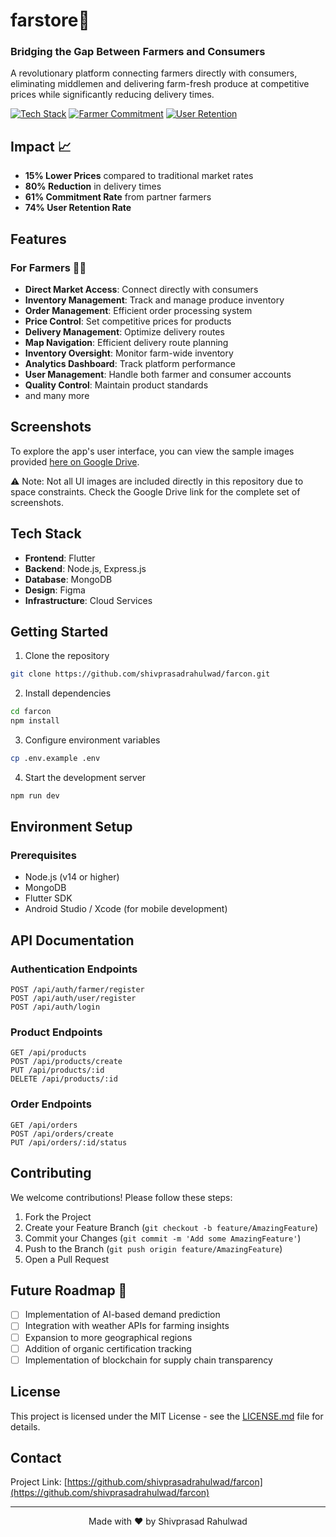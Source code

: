 # farstore🌾 
### Bridging the Gap Between Farmers and Consumers

A revolutionary platform connecting farmers directly with consumers, eliminating middlemen and delivering farm-fresh produce at competitive prices while significantly reducing delivery times.

[![Tech Stack](https://img.shields.io/badge/Tech%20Stack-Flutter%20%7C%20MongoDB%20%7C%20Express.js%20%7C%20Node.js-green)](#tech-stack)
[![Farmer Commitment](https://img.shields.io/badge/Farmer%20Commitment-61%25-success)](#impact)
[![User Retention](https://img.shields.io/badge/User%20Retention-74%25-success)](#impact)

## Impact 📈

- **15% Lower Prices** compared to traditional market rates
- **80% Reduction** in delivery times
- **61% Commitment Rate** from partner farmers
- **74% User Retention Rate**

## Features

### For Farmers 👨‍🌾
- **Direct Market Access**: Connect directly with consumers
- **Inventory Management**: Track and manage produce inventory
- **Order Management**: Efficient order processing system
- **Price Control**: Set competitive prices for products
- **Delivery Management**: Optimize delivery routes
- **Map Navigation**: Efficient delivery route planning
- **Inventory Oversight**: Monitor farm-wide inventory
- **Analytics Dashboard**: Track platform performance
- **User Management**: Handle both farmer and consumer accounts
- **Quality Control**: Maintain product standards
- and many more

## Screenshots
To explore the app's user interface, you can view the sample images provided [here on Google Drive](https://drive.google.com/drive/folders/12K6IJ-e4jf160u6gRkjM4H_GlgoNCBxM?usp=sharing).


⚠️ Note: Not all UI images are included directly in this repository due to space constraints. Check the Google Drive link for the complete set of screenshots.

## Tech Stack

- **Frontend**: Flutter
- **Backend**: Node.js, Express.js
- **Database**: MongoDB
- **Design**: Figma
- **Infrastructure**: Cloud Services

## Getting Started

1. Clone the repository
```bash
git clone https://github.com/shivprasadrahulwad/farcon.git
```

2. Install dependencies
```bash
cd farcon
npm install
```

3. Configure environment variables
```bash
cp .env.example .env
```

4. Start the development server
```bash
npm run dev
```

## Environment Setup

### Prerequisites
- Node.js (v14 or higher)
- MongoDB
- Flutter SDK
- Android Studio / Xcode (for mobile development)

## API Documentation

### Authentication Endpoints
```
POST /api/auth/farmer/register
POST /api/auth/user/register
POST /api/auth/login
```

### Product Endpoints
```
GET /api/products
POST /api/products/create
PUT /api/products/:id
DELETE /api/products/:id
```

### Order Endpoints
```
GET /api/orders
POST /api/orders/create
PUT /api/orders/:id/status
```

## Contributing

We welcome contributions! Please follow these steps:

1. Fork the Project
2. Create your Feature Branch (`git checkout -b feature/AmazingFeature`)
3. Commit your Changes (`git commit -m 'Add some AmazingFeature'`)
4. Push to the Branch (`git push origin feature/AmazingFeature`)
5. Open a Pull Request

## Future Roadmap 🚀

- [ ] Implementation of AI-based demand prediction
- [ ] Integration with weather APIs for farming insights
- [ ] Expansion to more geographical regions
- [ ] Addition of organic certification tracking
- [ ] Implementation of blockchain for supply chain transparency

## License

This project is licensed under the MIT License - see the [LICENSE.md](LICENSE.md) file for details.

## Contact

Project Link: [https://github.com/shivprasadrahulwad/farcon](https://github.com/shivprasadrahulwad/farcon)

---

<div align="center">
Made with ❤️ by Shivprasad Rahulwad
</div>
